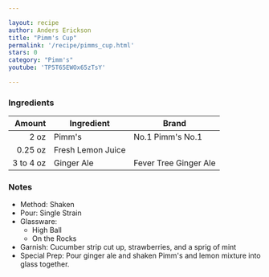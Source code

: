 ```yaml
---

layout: recipe
author: Anders Erickson
title: "Pimm's Cup"
permalink: '/recipe/pimms_cup.html'
stars: 0
category: "Pimm's"
youtube: 'TP5T65EWOx65zTsY'

---
```


### Ingredients

| Amount  | Ingredient               | Brand                   |
| --------: | ----------------- | --------------------- |
|      2 oz | Pimm's            | No.1 Pimm's No.1      |
|   0.25 oz | Fresh Lemon Juice |
| 3 to 4 oz | Ginger Ale        | Fever Tree Ginger Ale |

### Notes

- Method: Shaken
- Pour: Single Strain
- Glassware:
    - High Ball
    - On the Rocks
- Garnish: Cucumber strip cut up, strawberries, and a sprig of mint
- Special Prep: Pour ginger ale and shaken Pimm's and lemon mixture into glass together.

